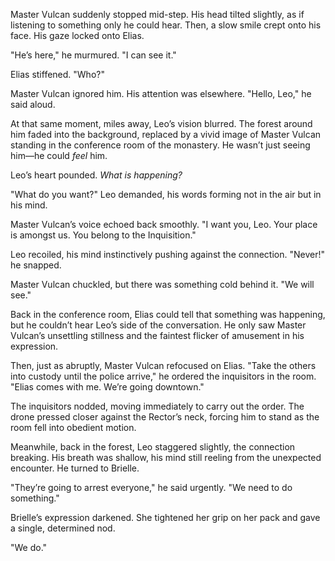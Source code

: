Master Vulcan suddenly stopped mid-step. His head tilted slightly, as if listening to something only he could hear. Then, a slow smile crept onto his face. His gaze locked onto Elias.

"He’s here," he murmured. "I can see it."

Elias stiffened. "Who?"

Master Vulcan ignored him. His attention was elsewhere. "Hello, Leo," he said aloud.

At that same moment, miles away, Leo’s vision blurred. The forest around him faded into the background, replaced by a vivid image of Master Vulcan standing in the conference room of the monastery. He wasn’t just seeing him—he could *feel* him. 

Leo’s heart pounded. *What is happening?*

"What do you want?" Leo demanded, his words forming not in the air but in his mind.

Master Vulcan’s voice echoed back smoothly. "I want you, Leo. Your place is amongst us. You belong to the Inquisition."

Leo recoiled, his mind instinctively pushing against the connection. "Never!" he snapped.

Master Vulcan chuckled, but there was something cold behind it. "We will see."

Back in the conference room, Elias could tell that something was happening, but he couldn’t hear Leo’s side of the conversation. He only saw Master Vulcan’s unsettling stillness and the faintest flicker of amusement in his expression.

Then, just as abruptly, Master Vulcan refocused on Elias. "Take the others into custody until the police arrive," he ordered the inquisitors in the room. "Elias comes with me. We’re going downtown."

The inquisitors nodded, moving immediately to carry out the order. The drone pressed closer against the Rector’s neck, forcing him to stand as the room fell into obedient motion.

Meanwhile, back in the forest, Leo staggered slightly, the connection breaking. His breath was shallow, his mind still reeling from the unexpected encounter. He turned to Brielle.

"They’re going to arrest everyone," he said urgently. "We need to do something."

Brielle’s expression darkened. She tightened her grip on her pack and gave a single, determined nod.

"We do."
